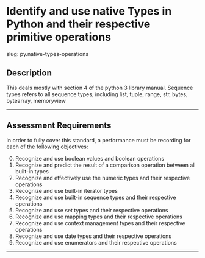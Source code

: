 # Identify and use native Types in Python and their respective primitive operations

slug: py.native-types-operations

## Description
This deals mostly with section 4 of the python 3 library manual.
Sequence types refers to all sequence types, including list, tuple, range, str, bytes, bytearray, memoryview

---
## Assessment Requirements
In order to fully cover this standard, a performance must be recording for each of the following objectives:

0. Recognize and use boolean values and boolean operations
1. Recognize and predict the result of a comparison operation between all built-in types
2. Recognize and effectively use the numeric types and their respective operations
3. Recognize and use built-in iterator types
4. Recognize and use built-in sequence types and their respective operations
5. Recognize and use set types and their respective operations
6. Recognize and use mapping types and their respective operations
7. Recognize and use context management types and their respective operations
8. Recognize and use date types and their respective operations
9. Recognize and use enumerators and their respective operations 


---
